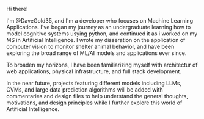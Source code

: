 Hi there!

I'm @DaveGold35, and I'm a developer who focuses on Machine Learning Applications.  I've began my journey as an undergraduate learning how to model cognitive systems usying python, and continued it as i worked on my MS in Artificial Intelligence.
I wrote my disseration on the application of computer vision to monitor shelter animal behavior, and have been exploring the broad range of ML/AI models and applications ever since.

To broaden my horizons, I have been familiarizing myself with architectur of web applications, physical infrastructure, and full stack development.

In the near future, projects featuring different models including LLMs, CVMs, and large data prediction algorithms will be added with commentaries and design files to help understand the general thoughts, motivations, and design principles while I further explore this world of Artificial Intelligence.




<!---
DaveGold35/DaveGold35 is a ✨ special ✨ repository because its `README.md` (this file) appears on your GitHub profile.
You can click the Preview link to take a look at your changes.
--->
